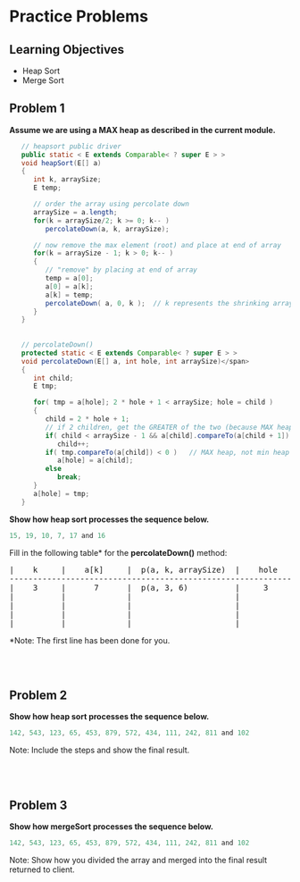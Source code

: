 Practice Problems
========================

Learning Objectives
-------------------
- Heap Sort
- Merge Sort


Problem 1
---------

**Assume we are using a MAX heap as described in the current module.**

```java
   // heapsort public driver
   public static < E extends Comparable< ? super E > >
   void heapSort(E[] a)
   {
      int k, arraySize;
      E temp;

      // order the array using percolate down
      arraySize = a.length;
      for(k = arraySize/2; k >= 0; k-- )
         percolateDown(a, k, arraySize);

      // now remove the max element (root) and place at end of array
      for(k = arraySize - 1; k > 0; k-- )
      {
         // "remove" by placing at end of array
         temp = a[0];
         a[0] = a[k];
         a[k] = temp;
         percolateDown( a, 0, k );  // k represents the shrinking array size
      }
   }
   
   
   // percolateDown()
   protected static < E extends Comparable< ? super E > >
   void percolateDown(E[] a, int hole, int arraySize)</span>
   {
      int child;
      E tmp;

      for( tmp = a[hole]; 2 * hole + 1 < arraySize; hole = child )
      {
         child = 2 * hole + 1;
         // if 2 children, get the GREATER of the two (because MAX heap)
         if( child < arraySize - 1 && a[child].compareTo(a[child + 1]) < 0)
            child++;
         if( tmp.compareTo(a[child]) < 0 )   // MAX heap, not min heap
            a[hole] = a[child];
         else
            break;
      }
      a[hole] = tmp;
   }
```

**Show how heap sort processes the sequence below.**

```java
15, 19, 10, 7, 17 and 16
```

Fill in the following table* for the **percolateDown()** method:

<pre>
|    k     |    a[k]     |  p(a, k, arraySize)  |    hole     |    tmp     |   child     |     a[child]      | 2*hole + 1 < arraySize   | for your own use    
-----------------------------------------------------------------------------------------|----------------------------------------------|------------------
|    3     |      7      |  p(a, 3, 6)          |     3       | a[3] = 7   |    n/a      | Do we reach this? | 7 < 6   breaks from loop |
|          |             |                      |             |            |             |                   |                          |
|          |             |                      |             |            |             |                   |                          |
|          |             |                      |             |            |             |                   |                          |
|          |             |                      |             |            |             |                   |                          |
</pre>

*Note: The first line has been done for you.
        
<br><br>


Problem 2
---------

**Show how heap sort processes the sequence below.**


```java
142, 543, 123, 65, 453, 879, 572, 434, 111, 242, 811 and 102
```

Note: Include the steps and show the final result.
        
<br><br>



Problem 3
---------

**Show how mergeSort processes the sequence below.**


```java
142, 543, 123, 65, 453, 879, 572, 434, 111, 242, 811 and 102
```

Note: Show how you divided the array and merged into the final result returned to client.

<br><br>


